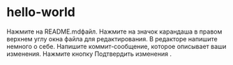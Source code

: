# hello-world
Нажмите на README.mdфайл.
Нажмите на  значок карандаша в правом верхнем углу окна файла для редактирования.
В редакторе напишите немного о себе.
Напишите коммит-сообщение, которое описывает ваши изменения.
Нажмите кнопку Подтвердить изменения .
